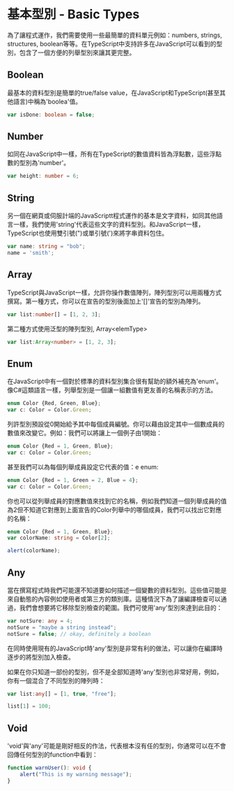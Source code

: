 # 基本型別 - Basic Types

為了讓程式運作，我們需要使用一些最簡單的資料單元例如：numbers, strings, structures, boolean等等。在TypeScript中支持許多在JavaScript可以看到的型別，包含了一個方便的列舉型別來讓其更完整。

## Boolean

最基本的資料型別是簡單的true/false value，在JavaScript和TypeScript(甚至其他語言)中稱為'boolea'值。


```typescript
var isDone: boolean = false;
```

## Number

如同在JavaScript中一樣，所有在TypeScript的數值資料皆為浮點數，這些浮點數的型別為'number'。

```typescript
var height: number = 6;
```

## String

另一個在網頁或伺服計端的JavaScriptt程式運作的基本是文字資料，如同其他語言一樣，我們使用'string'代表這些文字的資料型別。和JavaScript一樣，TypeScript也使用雙引號(")或單引號(')來將字串資料包住。

```typescript
var name: string = "bob";
name = 'smith';
```

## Array

TypeScript與JavaScript一樣，允許你操作數值陣列，陣列型別可以用兩種方式撰寫。第一種方式，你可以在宣告的型別後面加上'[]'宣告的型別為陣列。

```typescript
var list:number[] = [1, 2, 3];
```
第二種方式使用泛型的陣列型別, Array&lt;elemType&gt;

```typescript
var list:Array<number> = [1, 2, 3];
```

## Enum

在JavaScript中有一個對於標準的資料型別集合很有幫助的額外補充為'enum'。像C#這類語言一樣，列舉型別是一個讓一組數值有更友善的名稱表示的方法。


```typescript
enum Color {Red, Green, Blue};
var c: Color = Color.Green;
```

列許型別預設從0開始給予其中每個成員編號。你可以藉由設定其中一個數成員的數值來改變它。例如：我們可以將讓上一個例子由1開始：

```typescript
enum Color {Red = 1, Green, Blue};
var c: Color = Color.Green;
```

甚至我們可以為每個列舉成員設定它代表的值：e enum:

```typescript
enum Color {Red = 1, Green = 2, Blue = 4};
var c: Color = Color.Green;
```

你也可以從列舉成員的對應數值來找到它的名稱，例如我們知道一個列舉成員的值為2但不知道它對應到上面宣告的Color列舉中的哪個成員，我們可以找出它對應的名稱：

```typescript
enum Color {Red = 1, Green, Blue};
var colorName: string = Color[2];

alert(colorName);
```

## Any

當在撰寫程式時我們可能還不知道要如何描述一個變數的資料型別。這些值可能是來自動態的內容例如使用者或第三方的類別庫。這種情況下為了讓編譯檢查可以通過，我們會想要將它移除型別檢查的範圍。我們可使用'any'型別來達到此目的：

```typescript
var notSure: any = 4;
notSure = "maybe a string instead";
notSure = false; // okay, definitely a boolean
```
在同時使用現有的JavaScript時'any'型別是非常有利的做法，可以讓你在編譯時逐步的將型別加入檢查。

如果在你只知道一部份的型別，但不是全部知道時'any'型別也非常好用，例如，你有一個混合了不同型別的陣列時：

```typescript
var list:any[] = [1, true, "free"];

list[1] = 100;
```

## Void

'void'與'any'可能是剛好相反的作法，代表根本沒有任的型別，你通常可以在不會回傳任何型別的function中看到：


```typescript
function warnUser(): void {
    alert("This is my warning message");
}
```